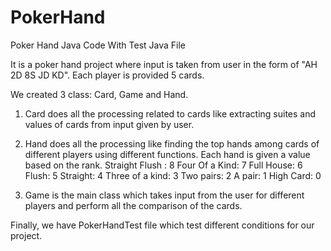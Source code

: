 # PokerHand
Poker Hand Java Code With Test Java File


It is a poker hand project where input is taken from user in the form of "AH 2D 8S JD KD".
Each player is provided 5 cards.

We created 3 class: Card, Game and Hand.

1. Card does all the processing related to cards like extracting suites and values of cards from input given by user.

2. Hand does all the processing like finding the top hands among cards of different players using different functions.
   Each hand is given a value based on the rank.
   Straight Flush : 8
   Four Of a Kind: 7
   Full House: 6
   Flush: 5
   Straight: 4
   Three of a kind: 3
   Two pairs: 2
   A pair: 1
   High Card: 0
   
3. Game is the main class which takes input from the user for different players and perform all the comparison of the cards. 

Finally, we have PokerHandTest file which test different conditions for our project.
